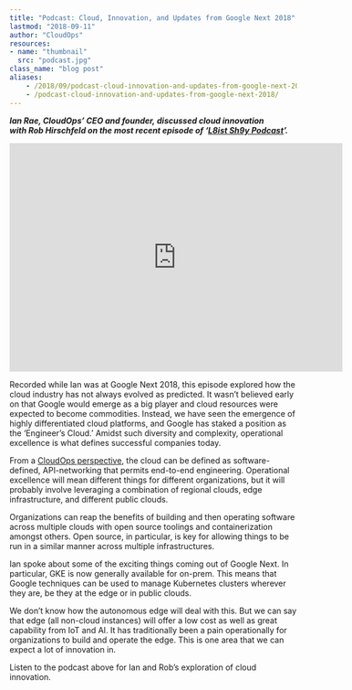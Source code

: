 ```yaml
---
title: "Podcast: Cloud, Innovation, and Updates from Google Next 2018"
lastmod: "2018-09-11"
author: "CloudOps"
resources:
- name: "thumbnail"
  src: "podcast.jpg"
class_name: "blog post"
aliases: 
    - /2018/09/podcast-cloud-innovation-and-updates-from-google-next-2018/
    - /podcast-cloud-innovation-and-updates-from-google-next-2018/
---
```


<p><strong><i>Ian Rae, CloudOps’ CEO and founder,&nbsp;discussed&nbsp;cloud innovation with&nbsp;Rob Hirschfeld on the most recent episode of ‘<a href="https://soundcloud.com/user-410091210" target="_blank">L8ist Sh9y Podcast</a>’.</i></strong></p>

<p><iframe width="584" height="400" scrolling="no" frameborder="no" src="https://w.soundcloud.com/player/?visual=true&amp;url=https%3A%2F%2Fapi.soundcloud.com%2Ftracks%2F495072222&amp;show_artwork=true&amp;maxwidth=584&amp;maxheight=876&amp;dnt=1&amp;=&amp;utm_campaign=share&amp;utm_medium=email&amp;utm_source=soundcloud"></iframe></p>

<p>Recorded while Ian was at Google Next 2018, this episode explored how the cloud industry has not always evolved as predicted. It wasn’t believed early on that Google would emerge as a big player and cloud resources were expected to become commodities. Instead, we have seen the emergence of highly differentiated cloud platforms, and Google has staked a position as the ‘Engineer’s Cloud.’ Amidst such diversity and complexity, operational excellence is what defines successful companies today.</p>

<p>From a <a href="https://www.cloudops.com/2015/12/cloudops-manifesto/" target="_blank">CloudOps perspective</a>, the cloud can be defined as software-defined, API-networking that permits end-to-end engineering. Operational excellence will mean different things for different organizations, but it will probably involve leveraging a combination of regional clouds, edge infrastructure, and different public clouds.</p>

<p>Organizations can reap the benefits of building and then operating software across multiple clouds with open source toolings and containerization amongst others. Open source, in particular, is key for allowing things to be run in a similar manner across multiple infrastructures.</p>

<p>Ian spoke about some of the exciting things coming out of Google Next. In particular, GKE is now generally available for on-prem. This means that Google techniques can be used to manage Kubernetes clusters wherever they are, be they at the edge or in public clouds.</p>

<p>We don’t know how the autonomous edge will deal with this. But we can say that edge (all non-cloud instances) will offer a low cost as well as great capability from IoT and AI. It has traditionally been a pain operationally for organizations to build and operate the edge. This is one area that we can expect a lot of innovation in.</p>

<p>Listen to the podcast above for Ian and&nbsp;Rob’s exploration of cloud innovation.</p>